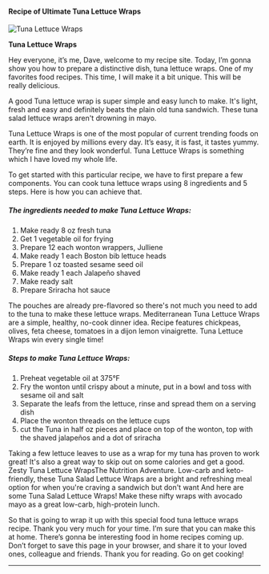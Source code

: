             

#### Recipe of Ultimate Tuna Lettuce Wraps

![Tuna Lettuce Wraps](https://img-global.cpcdn.com/recipes/6227847791247360/751x532cq70/tuna-lettuce-wraps-recipe-main-photo.jpg)

**Tuna Lettuce Wraps**

Hey everyone, it’s me, Dave, welcome to my recipe site. Today, I’m gonna show you how to prepare a distinctive dish, tuna lettuce wraps. One of my favorites food recipes. This time, I will make it a bit unique. This will be really delicious.

A good Tuna lettuce wrap is super simple and easy lunch to make. It's light, fresh and easy and definitely beats the plain old tuna sandwich. These tuna salad lettuce wraps aren't drowning in mayo.

Tuna Lettuce Wraps is one of the most popular of current trending foods on earth. It is enjoyed by millions every day. It’s easy, it is fast, it tastes yummy. They’re fine and they look wonderful. Tuna Lettuce Wraps is something which I have loved my whole life.

To get started with this particular recipe, we have to first prepare a few components. You can cook tuna lettuce wraps using 8 ingredients and 5 steps. Here is how you can achieve that.

##### The ingredients needed to make Tuna Lettuce Wraps:

1.  Make ready 8 oz fresh tuna
2.  Get 1 vegetable oil for frying
3.  Prepare 12 each wonton wrappers, Julliene
4.  Make ready 1 each Boston bib lettuce heads
5.  Prepare 1 oz toasted sesame seed oil
6.  Make ready 1 each Jalapeño shaved
7.  Make ready salt
8.  Prepare Sriracha hot sauce

The pouches are already pre-flavored so there's not much you need to add to the tuna to make these lettuce wraps. Mediterranean Tuna Lettuce Wraps are a simple, healthy, no-cook dinner idea. Recipe features chickpeas, olives, feta cheese, tomatoes in a dijon lemon vinaigrette. Tuna Lettuce Wraps win every single time!

##### Steps to make Tuna Lettuce Wraps:

1.  Preheat vegetable oil at 375°F
2.  Fry the wonton until crispy about a minute, put in a bowl and toss with sesame oil and salt
3.  Separate the leafs from the lettuce, rinse and spread them on a serving dish
4.  Place the wonton threads on the lettuce cups
5.  cut the Tuna in half oz pieces and place on top of the wonton, top with the shaved jalapeños and a dot of sriracha

Taking a few lettuce leaves to use as a wrap for my tuna has proven to work great! It's also a great way to skip out on some calories and get a good. Zesty Tuna Lettuce WrapsThe Nutrition Adventure. Low-carb and keto-friendly, these Tuna Salad Lettuce Wraps are a bright and refreshing meal option for when you're craving a sandwich but don't want And here are some Tuna Salad Lettuce Wraps! Make these nifty wraps with avocado mayo as a great low-carb, high-protein lunch.

So that is going to wrap it up with this special food tuna lettuce wraps recipe. Thank you very much for your time. I’m sure that you can make this at home. There’s gonna be interesting food in home recipes coming up. Don’t forget to save this page in your browser, and share it to your loved ones, colleague and friends. Thank you for reading. Go on get cooking!

* * *